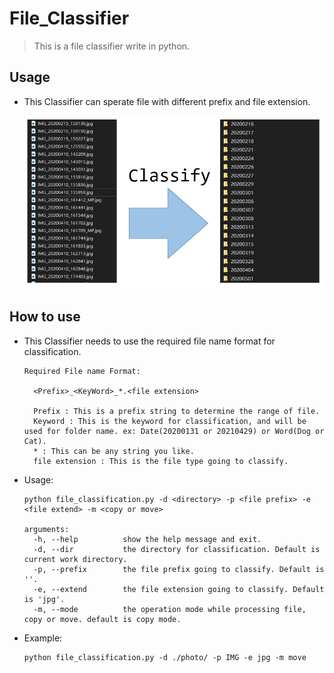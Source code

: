# File_Classifier

> This is a file classifier write in python.

## Usage       

- This Classifier can sperate file with different prefix and file extension.

  ![image-filelist.jpg](/img/image-filelist.jpg)

## How to use

- This Classifier needs to use the required file name format for classification.

  ```
  Required File name Format:
  
  	<Prefix>_<KeyWord>_*.<file extension>
  	
  	Prefix : This is a prefix string to determine the range of file.
  	Keyword : This is the keyword for classification, and will be used for folder name. ex: Date(20200131 or 20210429) or Word(Dog or Cat).
  	* : This can be any string you like.
  	file extension : This is the file type going to classify.
  ```

- Usage:

  ```
  python file_classification.py -d <directory> -p <file prefix> -e <file extend> -m <copy or move>
  
  arguments:
  	-h, --help          show the help message and exit.
  	-d, --dir           the directory for classification. Default is current work directory.
  	-p, --prefix        the file prefix going to classify. Default is ''.
  	-e, --extend        the file extension going to classify. Default is 'jpg'.
  	-m, --mode          the operation mode while processing file, copy or move. default is copy mode.
  ```

- Example:

  ```
  python file_classification.py -d ./photo/ -p IMG -e jpg -m move
  ```

  


